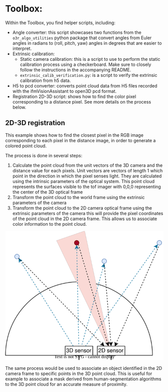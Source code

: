# Toolbox:
Within the Toolbox, you find helper scripts, including:
* Angle converter: this script showcases two functions from the `o3r_algo_utilities` python package that convert angles from Euler angles in radians to (roll, pitch, yaw) angles in degrees that are easier to interpret. 
* Extrinsic calibration:
    * Static camera calibration: this is a script to use to perform the static calibration process using a checkerboard. Make sure to closely follow the instructions in the accompanying README.
    * `extrinsic_calib_verification.py`: is a script to verify the extrinsic calibration from h5 data.
* H5 to pcd converter: converts point cloud data from H5 files recorded with the ifmVisionAssistant to open3D pcd format. 
* Registration 2D-3D script: shows how to find the color pixel corresponding to a distance pixel. See more details on the process below.

## 2D-3D registration

This example shows how to find the closest pixel in the RGB image corresponding to each pixel in the distance image, in order to generate a colored point cloud.

The process is done in several steps:

1. Calculate the point cloud from the unit vectors of the 3D camera and the distance value for each pixels. Unit vectors are vectors of length 1 which point in the direction in which the pixel senses light. They are calculated using the intrinsic parameters of the optical system. This point cloud represents the surfaces visible to the tof imager with 0,0,0 representing the center of the 3D optical frame
2. Transform the point cloud to the world frame using the extrinsic parameters of the camera
3. Transform the point cloud to the 2D camera optical frame using the extrinsic parameters of the camera this will provide the pixel coordinates of the point cloud in the 2D camera frame. This allows us to associate color information to the point cloud.


![2D/3D registration concept: point cloud ](_img/registration1.drawio.svg)


The same process would be used to associate an object identified in the 2D camera frame to specific points in the 3D point cloud. This is useful for example to associate a mask derived from human-segmentation algorithms to the 3D point cloud for an accurate measure of proximity.